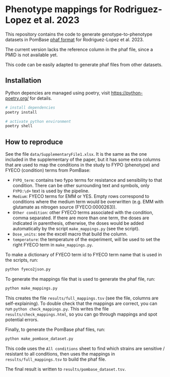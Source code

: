 # Phenotype mappings for Rodriguez-Lopez et al. 2023

This repository contains the code to generate genotype-to-phenotype datasets in PomBase [phaf format](https://www.pombase.org/downloads/phenotype-annotations) for Rodriguez-Lopez et al. 2023.

The current version lacks the reference column in the phaf file, since a PMID is not available yet.

This code can be easily adapted to generate phaf files from other datasets.

## Installation

Python depencies are managed using poetry, visit https://python-poetry.org/ for details.

```bash
# install dependencies
poetry install

# activate python environment
poetry shell
```

## How to reproduce

See the file `data/SupplementaryFile1.xlsx`. It is the same as the one included in the supplementary of the paper, but it has some extra columns that are used to map the conditions in the study to FYPO (phenotype) and FYECO (condition) terms from PomBase:

- `FYPO_term`: contains two fypo terms for resistance and sensibility to that condition. There can be other surrounding text and symbols, only `FYPO:\d+` text is used by the pipeline.
- `Medium`: FYECO terms for EMM or YES. Empty rows correspond to conditions where the medium term would be overwritten (e.g. EMM with glutamate as nitrogen source (FYECO:0000263)).
- `Other condition`: other FYECO terms associated with the condition, comma separated. If there are more than one term, the doses are indicated in parenthesis, otherwise, the doses would be added automatically by the script `make_mappings.py` (see the script).
- `Dose_units`: see the excell macro that build the column.
- `temperature`: the temperature of the experiment, will be used to set the right FYECO term in `make_mappings.py`.

To make a dictionary of FYECO term id to FYECO term name that is used in the scripts, run:

```bash
python fyeco2json.py
```

To generate the mappings file that is used to generate the phaf file, run:

```bash
python make_mappings.py
```

This creates the file `results/full_mappings.tsv` (see the file, columns are self-explaining). To double check that the mappings are correct, you can run `python check_mappings.py`. This writes the file `results/check_mappings.html`, so you can go through mappings and spot potential errors.

Finally, to generate the PomBase phaf files, run:

```bash
python make_pombase_dataset.py
```

This code uses the `All conditions` sheet to find which strains are sensitive / resistant to all conditions, then uses the mappings in `results/full_mappings.tsv` to build the phaf file.

The final result is written to `results/pombase_dataset.tsv`.
